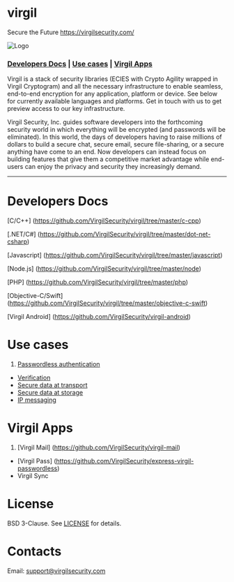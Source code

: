 # virgil
Secure the Future https://virgilsecurity.com/

![Logo](https://raw.githubusercontent.com/VirgilSecurity/virgil-net/master/logo.png)

### [Developers Docs](#head3) | [Use cases](#head4) | [Virgil Apps](#head2)


Virgil is a stack of security libraries (ECIES with Crypto Agility wrapped in Virgil Cryptogram) and all the necessary infrastructure to enable seamless, end-to-end encryption for any application, platform or device. See below for currently available languages and platforms. Get in touch with us to get preview access to our key infrastructure.

Virgil Security, Inc. guides software developers into the forthcoming security world in which everything will be encrypted (and passwords will be eliminated). In this world, the days of developers having to raise millions of dollars to build a secure chat, secure email, secure file-sharing, or a secure anything have come to an end. Now developers can instead focus on building features that give them a competitive market advantage while end-users can enjoy the privacy and security they increasingly demand.
***

# <a name="head3"></a>Developers Docs

[C/C++] (https://github.com/VirgilSecurity/virgil/tree/master/c-cpp)

[.NET/C#] (https://github.com/VirgilSecurity/virgil/tree/master/dot-net-csharp)

[Javascript] (https://github.com/VirgilSecurity/virgil/tree/master/javascript)

[Node.js] (https://github.com/VirgilSecurity/virgil/tree/master/node)

[PHP] (https://github.com/VirgilSecurity/virgil/tree/master/php)

[Objective-C/Swift] (https://github.com/VirgilSecurity/virgil/tree/master/objective-c-swift)

[Virgil Android] (https://github.com/VirgilSecurity/virgil-android)

# <a name="head4"></a>Use cases
1. [Passwordless authentication](https://github.com/VirgilSecurity/virgil/blob/use-cases/use-cases/passless-auth.md)
- [Verification](https://github.com/VirgilSecurity/virgil/blob/use-cases/use-cases/verify-data.md)
- [Secure data at transport](https://github.com/VirgilSecurity/virgil/blob/use-cases/use-cases/secure-transport.md)
- [Secure data at storage](https://github.com/VirgilSecurity/virgil/blob/use-cases/use-cases/secure-storage.md)
- [IP messaging](https://github.com/VirgilSecurity/virgil/blob/use-cases/use-cases/IP-messaging.md)

# <a name="head2"></a>Virgil Apps
1. [Virgil Mail] (https://github.com/VirgilSecurity/virgil-mail)
- [Virgil Pass] (https://github.com/VirgilSecurity/express-virgil-passwordless)
- Virgil Sync

# License
BSD 3-Clause. See [LICENSE](https://github.com/VirgilSecurity/virgil/blob/master/LICENSE) for details.

# Contacts
Email: support@virgilsecurity.com
